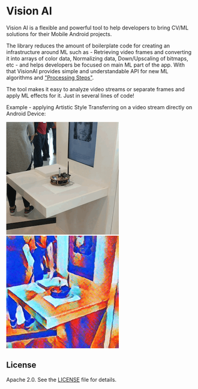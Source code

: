 # Vision AI

Vision AI is a flexible and powerful tool to help developers to bring CV/ML solutions for their Mobile Android projects. 

The library reduces the amount of boilerplate code for creating an infrastructure around ML such as - Retrieving video frames and converting it into arrays of color data, Normalizing data, Down/Upscaling of bitmaps, etc - and helps developers be focused on main ML part of the app. With that VisionAI provides simple and understandable API for new ML algorithms and ["Processing Steps"](visionai-core/src/main/java/com/bendenen/visionai/videoprocessor/ProcessorStep.kt).

The tool makes it easy to analyze video streams or separate frames and apply ML effects for it. Just in several lines of code!

Example - applying Artistic Style Transferring on a video stream directly on Android Device:

![](readme/gif_0.gif) ![](readme/gif_1.gif) 

License
-------
Apache 2.0. See the [LICENSE](LICENSE) file for details.
